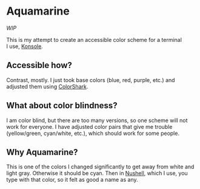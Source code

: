 # Aquamarine

*WIP*

This is my attempt to create an accessible color scheme for a terminal I use, [Konsole](https://konsole.kde.org/).

## Accessible how?

Contrast, mostly. I just took base colors (blue, red, purple, etc.) and adjusted them using [ColorShark](https://colorshark.io).

## What about color blindness?

I am color blind, but there are too many versions, so one scheme will not work for everyone. I have adjusted color pairs that give me trouble (yellow/green, cyan/white, etc.), which should work for some people.

## Why Aquamarine?

This is one of the colors I changed significantly to get away from white and light gray. Otherwise it should be cyan. Then in [Nushell](https://www.nushell.sh/), which I use, you type with that color, so it felt as good a name as any.